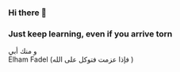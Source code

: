 ### Hi there 👋
### Just keep learning, even if you arrive torn 
و منك أبي  
Elham Fadel (فإذا عزمت فتوكل على الله )


